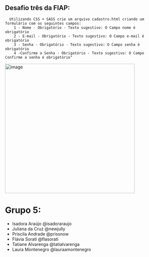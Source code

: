 ## Desafio três da FIAP:
      Utilizando CSS + SASS crie um arquivo cadastro.html criando um formulário com os seguintes campos:
        1 - Nome - Obrigatório - Texto sugestivo: O Campo nome é obrigatório
        2 - E-mail - Obrigatório - Texto sugestivo: O Campo e-mail é obrigatório
        3 - Senha - Obrigatório - Texto sugestivo: O Campo senha é obrigatório
        4 -Confirme a Senha - Obrigatório - Texto sugestivo: O Campo Confirme a senha é obrigatório"
        
<img width="427" alt="image" src="https://user-images.githubusercontent.com/93020656/193342117-5f20cff1-a151-4e21-abba-c5b88914dd51.png">

# Grupo 5:
- Isadora Araújo @isadoraraujo
- Juliana da Cruz @newjully
- Priscila Andrade @prissnow
- Flávia Sorati @flasorati
- Tatiane Alvarenga @tatialvarenga
- Laura Montenegro @lauraamontenegro
